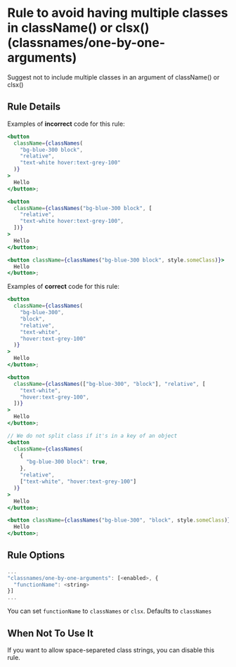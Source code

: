 # Rule to avoid having multiple classes in className() or clsx() (classnames/one-by-one-arguments)

Suggest not to include multiple classes in an argument of className() or clsx()

## Rule Details

Examples of **incorrect** code for this rule:

```jsx
<button
  className={classNames(
    "bg-blue-300 block",
    "relative",
    "text-white hover:text-grey-100"
  )}
>
  Hello
</button>;

<button
  className={classNames("bg-blue-300 block", [
    "relative",
    "text-white hover:text-grey-100",
  ])}
>
  Hello
</button>;

<button className={classNames("bg-blue-300 block", style.someClass)}>
  Hello
</button>;
```

Examples of **correct** code for this rule:

```jsx
<button
  className={classNames(
    "bg-blue-300",
    "block",
    "relative",
    "text-white",
    "hover:text-grey-100"
  )}
>
  Hello
</button>;

<button
  className={classNames(["bg-blue-300", "block"], "relative", [
    "text-white",
    "hover:text-grey-100",
  ])}
>
  Hello
</button>;

// We do not split class if it's in a key of an object
<button
  className={classNames(
    {
      "bg-blue-300 block": true,
    },
    "relative",
    ["text-white", "hover:text-grey-100"]
  )}
>
  Hello
</button>;

<button className={classNames("bg-blue-300", "block", style.someClass)}>
  Hello
</button>;
```

## Rule Options

```js
...
"classnames/one-by-one-arguments": [<enabled>, {
  "functionName": <string>
}]
...
```

You can set `functionName` to `classNames` or `clsx`. Defaults to `classNames`

## When Not To Use It

If you want to allow space-separeted class strings, you can disable this rule.
